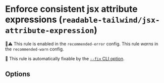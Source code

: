 # Enforce consistent jsx attribute expressions (`readable-tailwind/jsx-attribute-expression`)

💼⚠️ This rule is enabled in the `recommended-error` config. This rule _warns_ in the `recommended-warn` config.

🔧 This rule is automatically fixable by the [`--fix` CLI option](https://eslint.org/docs/latest/user-guide/command-line-interface#--fix).

<!-- end auto-generated rule header -->

## Options

<!-- begin auto-generated rule options list -->

<!-- end auto-generated rule options list -->
